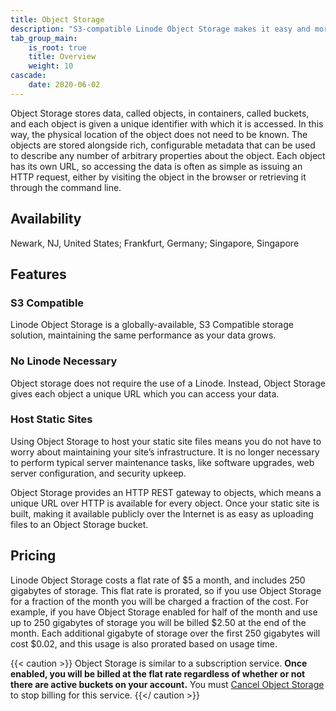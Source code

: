 ```yaml
---
title: Object Storage
description: "S3-compatible Linode Object Storage makes it easy and more affordable to manage unstructured data such as content assets, as well as sophisticated and data-intensive storage challenges around artificial intelligence and machine learning."
tab_group_main:
    is_root: true
    title: Overview
    weight: 10
cascade:
    date: 2020-06-02
---
```


Object Storage stores data, called objects, in containers, called buckets, and each object is given a unique identifier with which it is accessed. In this way, the physical location of the object does not need to be known. The objects are stored alongside rich, configurable metadata that can be used to describe any number of arbitrary properties about the object. Each object has its own URL, so accessing the data is often as simple as issuing an HTTP request, either by visiting the object in the browser or retrieving it through the command line.

## Availability

Newark, NJ, United States; Frankfurt, Germany; Singapore, Singapore

## Features

### S3 Compatible

Linode Object Storage is a globally-available, S3 Compatible storage solution, maintaining the same performance as your data grows.

### No Linode Necessary

Object storage does not require the use of a Linode. Instead, Object Storage gives each object a unique URL which you can access your data.

### Host Static Sites

Using Object Storage to host your static site files means you do not have to worry about maintaining your site’s infrastructure. It is no longer necessary to perform typical server maintenance tasks, like software upgrades, web server configuration, and security upkeep.

Object Storage provides an HTTP REST gateway to objects, which means a unique URL over HTTP is available for every object. Once your static site is built, making it available publicly over the Internet is as easy as uploading files to an Object Storage bucket.

## Pricing

Linode Object Storage costs a flat rate of $5 a month, and includes 250 gigabytes of storage. This flat rate is prorated, so if you use Object Storage for a fraction of the month you will be charged a fraction of the cost. For example, if you have Object Storage enabled for half of the month and use up to 250 gigabytes of storage you will be billed $2.50 at the end of the month. Each additional gigabyte of storage over the first 250 gigabytes will cost $0.02, and this usage is also prorated based on usage time.

{{< caution >}}
Object Storage is similar to a subscription service. **Once enabled, you will be billed at the flat rate regardless of whether or not there are active buckets on your account.** You must [Cancel Object Storage](/docs/platform/object-storage/how-to-use-object-storage/#cancel-object-storage) to stop billing for this service.
{{</ caution >}}